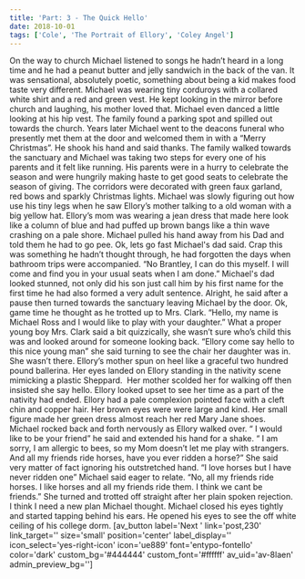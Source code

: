 ```yaml
---
title: 'Part: 3 - The Quick Hello'
date: 2018-10-01
tags: ['Cole', 'The Portrait of Ellory', 'Coley Angel']
---
```


On the way to church Michael listened to songs he hadn’t heard in a long time and he had a peanut butter and jelly sandwich in the back of the van. It was sensational, absolutely poetic, something about being a kid makes food taste very different. Michael was wearing tiny corduroys with a collared white shirt and a red and green vest. He kept looking in the mirror before church and laughing, his mother loved that. Michael even danced a little looking at his hip vest. The family found a parking spot and spilled out towards the church. Years later Michael went to the deacons funeral who presently met them at the door and welcomed them in with a “Merry Christmas”. He shook his hand and said thanks. The family walked towards the sanctuary and Michael was taking two steps for every one of his parents and it felt like running. His parents were in a hurry to celebrate the season and were hungrily making haste to get good seats to celebrate the season of giving. The corridors were decorated with green faux garland, red bows and sparkly Christmas lights. Michael was slowly figuring out how use his tiny legs when he saw Ellory’s mother talking to a old woman with a big yellow hat. Ellory’s mom was wearing a jean dress that made here look like a column of blue and had puffed up brown bangs like a thin wave crashing on a pale shore. Michael pulled his hand away from his Dad and told them he had to go pee. Ok, lets go fast Michael's dad said. Crap this was something he hadn’t thought through, he had forgotten the days when bathroom trips were accompanied. “No Brantley, I can do this myself. I will come and find you in your usual seats when I am done.” Michael's dad looked stunned, not only did his son just call him by his first name for the first time he had also formed a very adult sentence. Alright, he said after a pause then turned towards the sanctuary leaving Michael by the door. Ok, game time he thought as he trotted up to Mrs. Clark. “Hello, my name is Michael Ross and I would like to play with your daughter.” What a proper young boy Mrs. Clark said a bit quizzically, she wasn’t sure who’s child this was and looked around for someone looking back. “Ellory come say hello to this nice young man” she said turning to see the chair her daughter was in. She wasn’t there. Ellory’s mother spun on heel like a graceful two hundred pound ballerina. Her eyes landed on Ellory standing in the nativity scene mimicking a plastic Sheppard.  Her mother scolded her for walking off then insisted she say hello. Ellory looked upset to see her time as a part of the nativity had ended. Ellory had a pale complexion pointed face with a cleft chin and copper hair. Her brown eyes were were large and kind. Her small figure made her green dress almost reach her red Mary Jane shoes. Michael rocked back and forth nervously as Ellory walked over. “ I would like to be your friend” he said and extended his hand for a shake. “ I am sorry, I am allergic to bees, so my Mom doesn’t let me play with strangers. And all my friends ride horses, have you ever ridden a horse?” She said very matter of fact ignoring his outstretched hand. “I love horses but I have never ridden one” Michael said eager to relate. “No, all my friends ride horses. I like horses and all my friends ride them. I think we cant be friends.” She turned and trotted off straight after her plain spoken rejection. I think I need a new plan Michael thought. Michael closed his eyes tightly and started tapping behind his ears. He opened his eyes to see the off white ceiling of his college dorm. [av_button label='Next ' link='post,230' link_target='' size='small' position='center' label_display='' icon_select='yes-right-icon' icon='ue889' font='entypo-fontello' color='dark' custom_bg='#444444' custom_font='#ffffff' av_uid='av-8laen' admin_preview_bg='']
